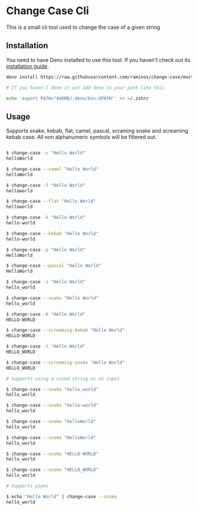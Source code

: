 # Change Case Cli

This is a small cli tool used to change the case of a given string

## Installation

You need to have Deno installed to use this tool. If you haven't check out its [installation guide](https://deno.land/manual/getting_started/installation).

```sh
deno install https://raw.githubusercontent.com/raminos/change-case/master/change-case.ts

# If you haven't done it yet add deno to your path like this

echo 'export PATH="$HOME/.deno/bin:$PATH"' >> ~/.zshrc

```

## Usage

Supports snake, kebab, flat, camel, pascal, scraming snake and screaming
kebab case. All non alphanumeric symbols will be filtered out.

```sh

$ change-case -c "Hello World"
helloWorld

$ change-case --camel "Hello World"
helloWorld

$ change-case -f "Hello World"
helloworld

$ change-case --flat "Hello World"
helloworld

$ change-case -k "Hello World"
hello-world

$ change-case --kebab "Hello World"
hello-world

$ change-case -p "Hello World"
HelloWorld

$ change-case --pascal "Hello World"
HelloWorld

$ change-case -s "Hello World"
hello_world

$ change-case --snake "Hello World"
hello_world

$ change-case -K "Hello World"
HELLO-WORLD

$ change-case --screaming-kebab "Hello World"
HELLO-WORLD

$ change-case -S "Hello World"
HELLO_WORLD

$ change-case --screaming-snake "Hello World"
HELLO_WORLD

# Supports using a cased string as an input

$ change-case --snake "hello_world"
hello_world

$ change-case --snake "hello-world"
hello_world

$ change-case --snake "helloWorld"
hello_world

$ change-case --snake "HelloWorld"
hello_world

$ change-case --snake "HELLO-WORLD"
hello_world

$ change-case --snake "HELLO_WORLD"
hello_world

# Supports pipes

$ echo "Hello World" | change-case --snake
hello_world

```
